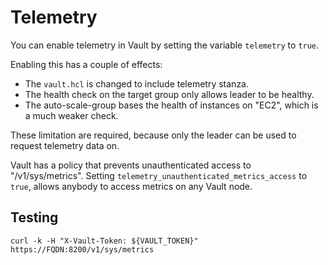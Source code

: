 # Telemetry

You can enable telemetry in Vault by setting the variable `telemetry` to `true`.

Enabling this has a couple of effects:

- The `vault.hcl` is changed to include telemetry stanza.
- The health check on the target group only allows leader to be healthy.
- The auto-scale-group bases the health of instances on "EC2", which is a much weaker check.

These limitation are required, because only the leader can be used to request telemetry data on.

Vault has a policy that prevents unauthenticated access to "/v1/sys/metrics". Setting `telemetry_unauthenticated_metrics_access` to `true`, allows anybody to access metrics on any Vault node.

## Testing

```
curl -k -H "X-Vault-Token: ${VAULT_TOKEN}" https://FQDN:8200/v1/sys/metrics
```
